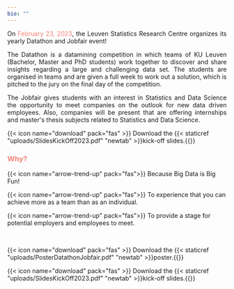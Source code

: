 ```yaml
---
bio: ""
---
```

<p style='text-align: justify;'> On <dim style="color: #F88379"> February 23, 2023</dim>, the Leuven Statistics Research Centre organizes its yearly Datathon and Jobfair event! </p>

<p style='text-align: justify;'> The Datathon is a datamining competition in which teams of KU Leuven (Bachelor, Master and PhD students) work together to discover and share insights regarding a large and challenging data set. The students are organised in teams and are given a full week to work out a solution, which is pitched to the jury on the final day of the competition. </p>

<p style='text-align: justify;'> The Jobfair gives students with an interest in Statistics and Data Science the opportunity to meet companies on the outlook for new data driven employees. Also, companies will be present that are offering internships and master's thesis subjects related to Statistics and Data Science. </p>

{{< icon name="download" pack="fas" >}} Download the {{< staticref "uploads/SlidesKickOff2023.pdf" "newtab" >}}kick-off slides.{{</staticref>}}

<h3 style="color: #F88379"> Why? </h3>

{{< icon name="arrow-trend-up" pack="fas">}} Because Big Data is Big Fun! 

{{< icon name="arrow-trend-up" pack="fas">}} To experience that you can achieve more as a team than as an individual.

{{< icon name="arrow-trend-up" pack="fas">}} To provide a stage for potential employers and employees to meet.

<br/>

{{< icon name="download" pack="fas" >}} Download the {{< staticref "uploads/PosterDatathonJobfair.pdf" "newtab" >}}poster.{{</staticref>}}

{{< icon name="download" pack="fas" >}} Download the {{< staticref "uploads/SlidesKickOff2023.pdf" "newtab" >}}kick-off slides.{{</staticref>}}


